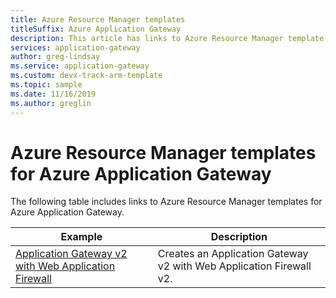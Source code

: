```yaml
---
title: Azure Resource Manager templates
titleSuffix: Azure Application Gateway
description: This article has links to Azure Resource Manager template examples so you can quickly deploy Azure Application Gateway configured in various ways.
services: application-gateway
author: greg-lindsay
ms.service: application-gateway
ms.custom: devx-track-arm-template
ms.topic: sample
ms.date: 11/16/2019
ms.author: greglin
---
```


# Azure Resource Manager templates for Azure Application Gateway

The following table includes links to Azure Resource Manager templates for Azure Application Gateway.

| Example | Description |
|-------- | ----------- |
| [Application Gateway v2 with Web Application Firewall](https://azure.microsoft.com/resources/templates/ag-docs-wafv2/) | Creates an Application Gateway v2 with Web Application Firewall v2.|
